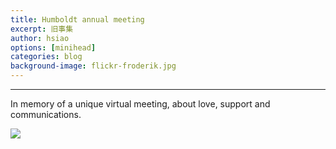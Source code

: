 ```yaml
---
title: Humboldt annual meeting
excerpt: 旧事集
author: hsiao
options: [minihead]
categories: blog
background-image: flickr-froderik.jpg
---
```


<hr />
In memory of a unique virtual meeting, about love, support and communications.

![](https://i.postimg.cc/0NkYcwMZ/Screen-Shot-2020-06-24-at-16-26-59.png)